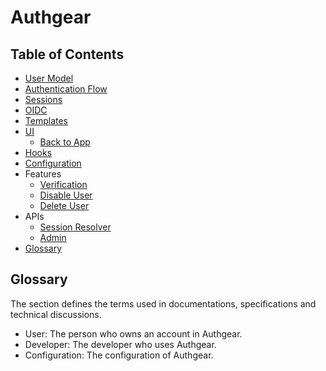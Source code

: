 # Authgear

## Table of Contents

  * [User Model](./user-model.md)
  * [Authentication Flow](./authentication.md)
  * [Sessions](./sessions.md)
  * [OIDC](./oidc.md)
  * [Templates](./templates.md)
  * [UI](./ui.md)
    * [Back to App](./back-to-app.md)
  * [Hooks](./hook.md)
  * [Configuration](./config.md)
  * Features
    * [Verification](./verification.md)
    * [Disable User](./disable-user.md)
    * [Delete User](./delete-user.md)
  * APIs
    * [Session Resolver](./api-resolver.md)
    * [Admin](./api-admin.md)
  * [Glossary](#glossary)

## Glossary

The section defines the terms used in documentations, specifications and technical discussions.

- User: The person who owns an account in Authgear.
- Developer: The developer who uses Authgear.
- Configuration: The configuration of Authgear.
